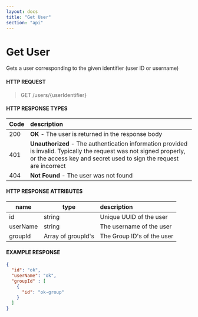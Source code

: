 ```yaml
---
layout: docs
title: "Get User"
section: "api"
---
```


# Get User

Gets a user corresponding to the given identifier (user ID or username)

#### HTTP REQUEST

> GET /users/{userIdentifier}

#### HTTP RESPONSE TYPES

| Code | description                                                                                                                                                                                |
|------|:-------------------------------------------------------------------------------------------------------------------------------------------------------------------------------------------|
| 200  | **OK** - The user is returned in the response body                                                                                                                                         |
| 401  | **Unauthorized** - The authentication information provided is invalid.  Typically the request was not signed properly, or the access key and secret used to sign the request are incorrect |
| 404  | **Not Found** - The user was not found                                                                                                                                                     |

#### HTTP RESPONSE ATTRIBUTES

| name     | type   | description              |
|----------|--------|:-------------------------|
| id       | string | Unique UUID of the user  |
| userName | string | The username of the user |
| groupId  | Array of groupId's | The Group ID's of the user |


#### EXAMPLE RESPONSE

```json
{
  "id": "ok",
  "userName": "ok",
  "groupId" : [
    {
      "id": "ok-group"
    }
  ]
}
```
